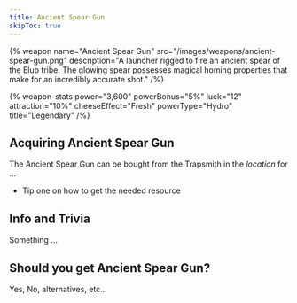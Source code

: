 ```yaml
---
title: Ancient Spear Gun
skipToc: true
---
```


{% weapon
 name="Ancient Spear Gun"
 src="/images/weapons/ancient-spear-gun.png"
 description="A launcher rigged to fire an ancient spear of the Elub tribe. The glowing spear possesses magical homing properties that make for an incredibly accurate shot."
/%}

{% weapon-stats
 power="3,600"
 powerBonus="5%"
 luck="12"
 attraction="10%"
 cheeseEffect="Fresh"
 powerType="Hydro"
 title="Legendary"
/%}

## Acquiring Ancient Spear Gun

The Ancient Spear Gun can be bought from the Trapsmith in the *location* for ...

- Tip one on how to get the needed resource

## Info and Trivia

Something ...

## Should you get Ancient Spear Gun?

Yes, No, alternatives, etc...
